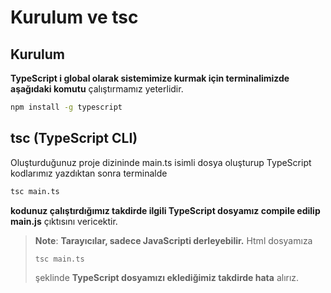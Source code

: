 # Kurulum ve tsc

## Kurulum 

**TypeScript i global olarak sistemimize kurmak için terminalimizde aşağıdaki komutu** çalıştırmamız yeterlidir.

 ```bash
npm install -g typescript
 ```
 ## tsc (TypeScript CLI)

 Oluşturduğunuz proje dizininde main.ts isimli dosya oluşturup TypeScript kodlarımız yazdıktan sonra terminalde 

  ```bash
tsc main.ts
 ```
 **kodunuz çalıştırdığımız takdirde ilgili TypeScript dosyamız compile edilip main.js** çıktısını vericektir. 

> **Note**: **Tarayıcılar, sadece JavaScripti derleyebilir.** Html dosyamıza
>   ```bash
>tsc main.ts
> ```
 > şeklinde **TypeScript dosyamızı eklediğimiz takdirde hata** alırız.
